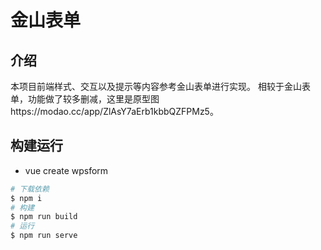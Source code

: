 # 金山表单

## 介绍
本项目前端样式、交互以及提示等内容参考金山表单进行实现。 相较于金山表单，功能做了较多删减，这里是原型图https://modao.cc/app/ZlAsY7aErb1kbbQZFPMz5。

## 构建运行
- vue create wpsform
```bash
# 下载依赖
$ npm i
# 构建
$ npm run build
# 运行
$ npm run serve
```